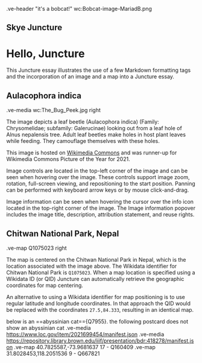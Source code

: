 .ve-header "it's a bobcat!" wc:Bobcat-image-MariadB.png
## Skye Juncture
# Hello, Juncture

This Juncture essay illustrates the use of a few Markdown formatting tags and the incorporation of an image and a map into a Juncture essay.

## Aulacophora indica

.ve-media wc:The_Bug_Peek.jpg right

The image depicts a leaf beetle (Aulacophora indica) (Family: Chrysomelidae; subfamily: Galerucinae) looking out from a leaf hole of Alnus nepalensis tree. Adult leaf beetles make holes in host plant leaves while feeding. They camouflage themselves with these holes.

This image is hosted on [Wikimedia Commons](https://commons.wikimedia.org/wiki/File:The_Bug_Peek.jpg) and was runner-up for Wikimedia Commons Picture of the Year for 2021.

Image controls are located in the top-left corner of the image and can be seen when hovering over the image.  These controls support image zoom, rotation, full-screen viewing, and repositioning to the start position.  Panning can be performed with keyboard arrow keys or by mouse click-and-drag.

Image information can be seen when hovering the cursor over the info icon located in the top-right corner of the image.  The Image information popover includes the image title, description, attribution statement, and reuse rights.

## Chitwan National Park, Nepal

.ve-map Q1075023 right

The map is centered on the Chitwan National Park in Nepal, which is the location associated with the image above.  The Wikidata identifier for Chitwan National Park is `Q1075023`.  When a map location is specified using a Wikidata ID (or QID) Juncture can automatically retrieve the geographic coordinates for map centering.

An alternative to using a Wikidata identifier for map positioning is to use regular latitude and longitude coordinates.  In that approach the QID would be replaced with the coordinates `27.5,84.333`, resulting in an identical map.



below is an ==abyssinian cat=={Q7955}.
the following postcard does not show an abyssinian cat
.ve-media https://www.loc.gov/item/2021699454/manifest.json
.ve-media https://repository.library.brown.edu/iiif/presentation/bdr:418278/manifest.json
.ve-map 40.7825587,-73.9681637 17
    - Q160409
.ve-map 31.8028453,118.2051536 9
    - Q667821